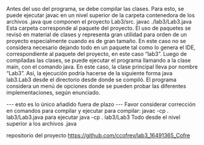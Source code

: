 Antes del uso del programa, se debe compilar las clases. Para esto, se puede ejecutar javac en un nivel superior de la carpeta contenedora de los archivos .java que componen el proyecto Lab3/src.
javac ./lab3/Lab3.java
 Esta carpeta corresponde al paquete del proyecto. El uso de paquetes se revisó en material de clases y representa gran utilidad para orden de un proyecto especialmente cuando es de gran tamaño. En este caso no se considera necesario dejando todo en un paquete tal como lo genera el IDE, correspondiente al paquete del proyecto, en este caso “lab3”. 
Luego de compiladas las clases, se puede ejecutar el programa llamando a la clase main, con el comando java.
En este caso, la clase principal lleva por nombre “Lab3”. Así, la ejecución podría hacerse de la siguiente forma
java lab3.Lab3
desde el directorio desde donde se compiló.
El programa considera un menú de opciones donde se pueden probar las diferentes implementaciones, según enunciado.

--- esto es lo único añadido fuera de plazo --- 
Favor considerar corrección en comandos para compilar y ejecutar
para compilar:
javac -cp . lab3/Lab3.java
para ejecutar
java -cp . lab3/Lab3
Todo desde el nivel superior a los archivos .java 

repositorio del proyecto
https://github.com/ccofrev/lab3_16491365_Cofre
